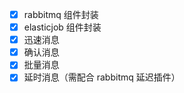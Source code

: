 - [x] rabbitmq 组件封装
- [x] elasticjob 组件封装
- [x] 迅速消息
- [x] 确认消息
- [x] 批量消息
- [x] 延时消息（需配合 rabbitmq 延迟插件）